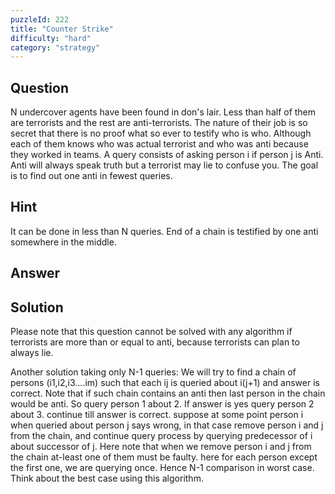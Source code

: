 ```yaml
---
puzzleId: 222
title: "Counter Strike"
difficulty: "hard"
category: "strategy"
---
```


## Question
N undercover agents have been found in don's lair. Less than half of them are terrorists and the rest are anti-terrorists. The nature of their job is so secret that there is no proof what so ever to testify who is who. Although each of them knows who was actual terrorist and who was anti because they worked in teams. A query consists of asking person i if person j is Anti. Anti will always speak truth but a terrorist may lie to confuse you. The goal is to find out one anti in fewest queries.

## Hint
It  can be done in less than N queries. End of a chain is testified by one anti somewhere in the middle.

## Answer


## Solution
Please note that this question cannot be solved with any algorithm if terrorists are more than or equal to anti, because terrorists can plan to always lie.

Another solution taking only N-1 queries:
We will try to find a chain of persons (i1,i2,i3....im) such that each ij is queried about i(j+1) and answer is correct. Note that if such chain contains an anti then last person in the chain would be anti. So query person 1 about 2. If answer is yes query person 2 about 3. continue till answer is correct. suppose at some point person i when queried about person j says wrong, in that case remove person i and j from the chain, and continue query process by querying predecessor of i about successor of j. Here note that when we remove person i and j from the chain at-least one of them must be faulty. here for each person except the first one, we are querying once. Hence N-1 comparison in worst case. Think about the best case using this algorithm.
